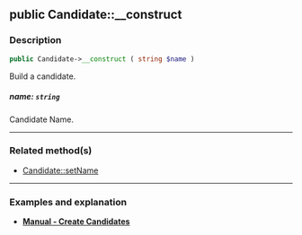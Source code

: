 ## public Candidate::__construct

### Description    

```php
public Candidate->__construct ( string $name )
```

Build a candidate.
    

##### **name:** *```string```*   
Candidate Name.    

---------------------------------------

### Related method(s)      

* [Candidate::setName](../Candidate%20Class/public%20Candidate--setName.md)    

---------------------------------------

### Examples and explanation

* **[Manual - Create Candidates](https://github.com/julien-boudry/Condorcet/wiki/II-%23-A.-Create-an-Election-%23-2.-Create-Candidates)**    
